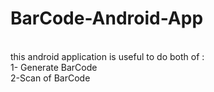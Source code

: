 # BarCode-Android-App
</br>this android application is useful to do both of :
</br> 1- Generate BarCode
</br> 2-Scan of BarCode
